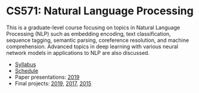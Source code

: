 CS571: Natural Language Processing
=====

This is a graduate-level course focusing on topics in Natural Language Processing (NLP) such as embedding encoding, text classification, sequence tagging, semantic parsing, coreference resolution, and machine comprehension.
Advanced topics in deep learning with various neural network models in applications to NLP are also discussed.

* [Syllabus](docs/syllabus.md)
* [Schedule](docs/schedule.md)
* Paper presentations: [2019](presentations/paper_presentations_2019.md)
* Final projects: [2019](projects/final_projects_2019.md), [2017](projects/final_projects_2017.md), [2015](projects/final_projects_2015.md)
